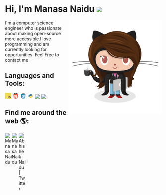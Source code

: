 # Hi, I'm Manasa Naidu <img src="https://media.giphy.com/media/hvRJCLFzcasrR4ia7z/giphy.gif" width="25px">


<img src = "https://github.com/DeepaPrasanna/DeepaPrasanna/blob/master/images/femalecodertocat.png" width = "300" height = "300" align = "right">
I'm a computer science engineer who is passionate about making open-source more accessible.I love programming and am currently looking for opportunities. Feel Free to contact me


## Languages and Tools:  

<code><img height="20" src="https://raw.githubusercontent.com/github/explore/80688e429a7d4ef2fca1e82350fe8e3517d3494d/topics/javascript/javascript.png"></code>
<code><img height="20" src="https://github.com/github/explore/blob/main/topics/html/html.png?raw=true"></code>
<code><img height="20" src="https://github.com/github/explore/blob/main/topics/css/css.png?raw=true"></code>
<code><img height="20" src="https://github.com/github/explore/blob/main/topics/python/python.png?raw=true"></code>
<code><img height="20" src="https://cdn.iconscout.com/icon/free/png-512/c-programming-569564.png"></code>
<code><img height="20" src="https://git-scm.com/images/logos/downloads/Git-Icon-1788C.png"></code>

## Find me around the web 🌎:  
 <a href="#"> <img align="left" alt="Manasa Naidu" width="22px" src="https://raw.githubusercontent.com/peterthehan/peterthehan/f9fd89c63d9f8c577d9a5c2c08dfd443b60bc4fa/assets/facebook.svg" /> </a> 
 <a href="https://www.linkedin.com/in/manasanaidubandi/"> <img align="left" alt="Manasa Naidu" width="22px" src="https://raw.githubusercontent.com/peterthehan/peterthehan/master/assets/linkedin.svg" /> </a>
 <a href="https://twitter.com/abhisheknaiidu">
  <img align="left" alt="Abhishek Naidu | Twitter" width="22px" src="https://raw.githubusercontent.com/peterthehan/peterthehan/master/assets/twitter.svg" />
</a>
